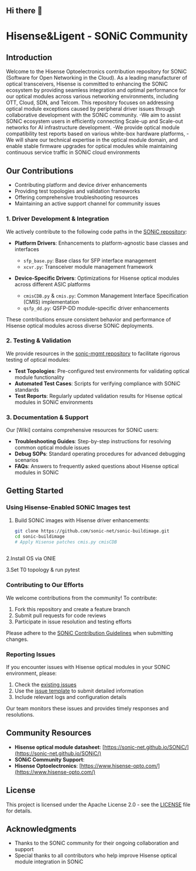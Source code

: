 ## Hi there 👋

# Hisense&Ligent - SONiC Community 

## Introduction

Welcome to the Hisense Optoelectronics contribution repository for SONiC (Software for Open Networking in the Cloud). As a leading manufacturer of optical transceivers,
Hisense is committed to enhancing the SONiC ecosystem by providing seamless integration and optimal performance for our optical modules across various networking environments, including OTT, Cloud, SDN, and Telcom.
This repository focuses on addressing optical module exceptions caused by peripheral driver issues through collaborative development with the SONiC community. 
-We aim to assist SONiC ecosystem users in efficiently connecting Scale-up and Scale-out networks for AI infrastructure development. 
-We provide optical module compatibility test reports based on various white-box hardware platforms, 
-We will share our technical expertise in the optical module domain, and enable stable firmware upgrades for optical modules while maintaining continuous service traffic in SONiC cloud environments

## Our Contributions

- Contributing platform and device driver enhancements
- Providing test topologies and validation frameworks
- Offering comprehensive troubleshooting resources
- Maintaining an active support channel for community issues

### 1. Driver Development & Integration

We actively contribute to the following code paths in the [SONiC repository](https://github.com/sonic-net/sonic-buildimage):

- **Platform Drivers**: Enhancements to platform-agnostic base classes and interfaces
  - `sfp_base.py`: Base class for SFP interface management
  - `xcvr.py`: Transceiver module management framework

- **Device-Specific Drivers**: Optimizations for Hisense optical modules across different ASIC platforms
  - `cmisCDB.py` & `cmis.py`: Common Management Interface Specification (CMIS) implementation
  - `qsfp_dd.py`: QSFP-DD module-specific driver enhancements

These contributions ensure consistent behavior and performance of Hisense optical modules across diverse SONiC deployments.

### 2. Testing & Validation

We provide resources in the [sonic-mgmt repository](https://github.com/sonic-net/sonic-mgmt) to facilitate rigorous testing of optical modules:

- **Test Topologies**: Pre-configured test environments for validating optical module functionality
- **Automated Test Cases**: Scripts for verifying compliance with SONiC standards
- **Test Reports**: Regularly updated validation results for Hisense optical modules in SONiC environments

### 3. Documentation & Support

Our [Wiki] contains comprehensive resources for SONiC users:

- **Troubleshooting Guides**: Step-by-step instructions for resolving common optical module issues
- **Debug SOPs**: Standard operating procedures for advanced debugging scenarios
- **FAQs**: Answers to frequently asked questions about Hisense optical modules in SONiC

## Getting Started

### Using Hisense-Enabled SONiC Images test

1. Build SONiC images with Hisense driver enhancements:
   ```bash
   git clone https://github.com/sonic-net/sonic-buildimage.git
   cd sonic-buildimage
   # Apply Hisense patches cmis.py cmisCDB
  
   ```
2.Install OS via ONIE
  

3.Set T0 topology & run pytest 

### Contributing to Our Efforts

We welcome contributions from the community! To contribute:

1. Fork this repository and create a feature branch
2. Submit pull requests for code reviews
3. Participate in issue resolution and testing efforts

Please adhere to the [SONiC Contribution Guidelines](https://github.com/sonic-net/SONiC/blob/master/CONTRIBUTING.md) when submitting changes.

### Reporting Issues

If you encounter issues with Hisense optical modules in your SONiC environment, please:

1. Check the [existing issues](https://github.com/hisense-optoelectronics/sonic/issues)
2. Use the [issue template](https://github.com/hisense-optoelectronics/sonic/issues/new) to submit detailed information
3. Include relevant logs and configuration details

Our team monitors these issues and provides timely responses and resolutions.

## Community Resources

- **Hisense optical module datasheet**: [https://sonic-net.github.io/SONiC/](https://sonic-net.github.io/SONiC/)
- **SONiC Community Support**: 
- **Hisense Optoelectronics**: [https://www.hisense-opto.com/](https://www.hisense-opto.com/)

## License

This project is licensed under the Apache License 2.0 - see the [LICENSE](https://github.com/sonic-net/SONiC/blob/master/LICENSE) file for details.

## Acknowledgments

- Thanks to the SONiC community for their ongoing collaboration and support
- Special thanks to all contributors who help improve Hisense optical module integration in SONiC
